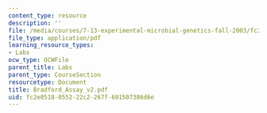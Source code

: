 ```yaml
---
content_type: resource
description: ''
file: /media/courses/7-13-experimental-microbial-genetics-fall-2003/fc2e0518055222c2267f691507386d6e_Bradford_Assay_v2.pdf
file_type: application/pdf
learning_resource_types:
- Labs
ocw_type: OCWFile
parent_title: Labs
parent_type: CourseSection
resourcetype: Document
title: Bradford_Assay_v2.pdf
uid: fc2e0518-0552-22c2-267f-691507386d6e
---
```

